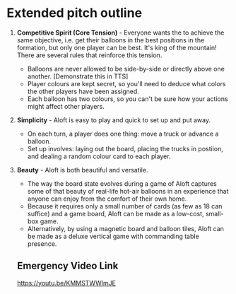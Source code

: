 # Extended pitch outline

1) **Competitive Spirit (Core Tension)** - Everyone wants the to achieve the same objective, i.e. get their balloons in the best positions in the formation, but only one player can be best. It's king of the mountain! There are several rules that reinforce this tension.
   - Balloons are never allowed to be side-by-side or directly above one another. [Demonstrate this in TTS]
   - Player colours are kept secret, so you'll need to deduce what colors the other players have been assigned.
   - Each balloon has two colours, so you can't be sure how your actions might affect other players. 

2) **Simplicity** - Aloft is easy to play and quick to set up and put away.
   - On each turn, a player does one thing: move a truck or advance a balloon.
   - Set up involves: laying out the board, placing the trucks in postiion, and dealing a random colour card to each player.

3) **Beauty** - Aloft is both beautiful and versatile.
   - The way the board state evolves during a game of Aloft captures some of that beauty of real-life hot-air balloons in an experience that anyone can enjoy from the comfort of their own home.
   - Because it requires only a small number of cards (as few as 18 can suffice) and a game board, Aloft can be made as a low-cost, small-box game.
   - Alternatively, by using a magnetic board and balloon tiles, Aloft can be made as a deluxe vertical game with commanding table presence.

   ## Emergency Video Link
   https://youtu.be/KMMSTWWlmJE


   